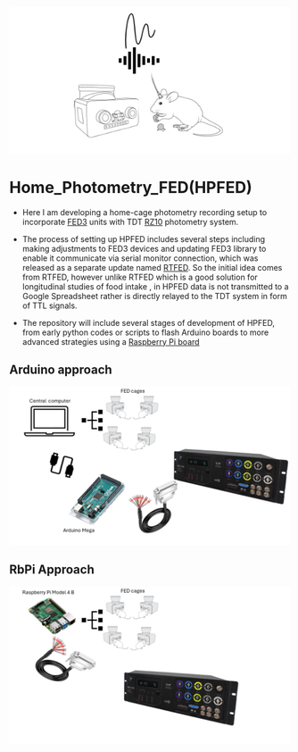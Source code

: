![Banner Image](https://github.com/Htbibalan/HOME_PHOTOMETRY/blob/main/source/Banner.png)

# Home_Photometry_FED(HPFED)
* Here I am developing a home-cage photometry recording setup to incorporate [FED3](https://github.com/KravitzLabDevices/FED3/wiki) units with TDT [RZ10](https://www.tdt.com/docs/hardware/rz10-lux-integrated-processor/) photometry system.

* The process of setting up HPFED includes several steps including making adjustments to FED3 devices and updating FED3 library to enable it communicate via serial monitor connection, which was released as a separate update named [RTFED](https://github.com/mccutcheonlab/FED_RT). So the initial idea comes from RTFED, however unlike RTFED which is a good solution for longitudinal studies of food intake , in HPFED data is not transmitted to a Google Spreadsheet rather is directly relayed to the TDT system in form of TTL signals.
* The repository will include several stages of development of HPFED, from early python codes or scripts to flash Arduino boards to more advanced strategies using a [Raspberry Pi board](https://www.raspberrypi.com/products/raspberry-pi-4-model-b/)



## Arduino approach
![Arduino](https://github.com/Htbibalan/HOME_PHOTOMETRY/blob/main/source/Slide1.PNG)

## RbPi Approach
![RBPI](https://github.com/Htbibalan/HOME_PHOTOMETRY/blob/main/source/Slide2.PNG)

